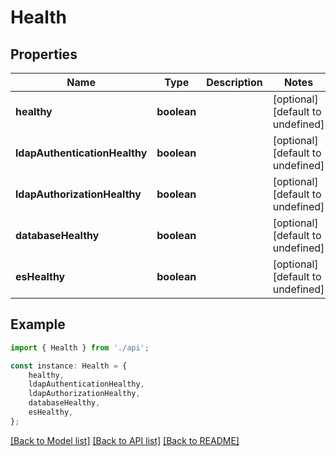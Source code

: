 # Health


## Properties

Name | Type | Description | Notes
------------ | ------------- | ------------- | -------------
**healthy** | **boolean** |  | [optional] [default to undefined]
**ldapAuthenticationHealthy** | **boolean** |  | [optional] [default to undefined]
**ldapAuthorizationHealthy** | **boolean** |  | [optional] [default to undefined]
**databaseHealthy** | **boolean** |  | [optional] [default to undefined]
**esHealthy** | **boolean** |  | [optional] [default to undefined]

## Example

```typescript
import { Health } from './api';

const instance: Health = {
    healthy,
    ldapAuthenticationHealthy,
    ldapAuthorizationHealthy,
    databaseHealthy,
    esHealthy,
};
```

[[Back to Model list]](../README.md#documentation-for-models) [[Back to API list]](../README.md#documentation-for-api-endpoints) [[Back to README]](../README.md)
